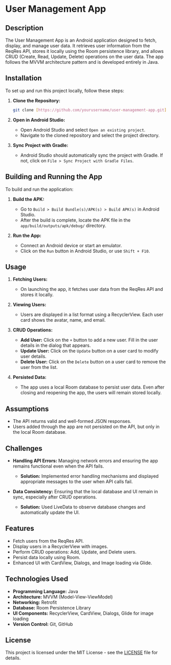 # User Management App

## Description
The User Management App is an Android application designed to fetch, display, and manage user data. It retrieves user information from the ReqRes API, stores it locally using the Room persistence library, and allows CRUD (Create, Read, Update, Delete) operations on the user data. The app follows the MVVM architecture pattern and is developed entirely in Java.

## Installation
To set up and run this project locally, follow these steps:

1. **Clone the Repository:**
   ```bash
   git clone [https://github.com/yourusername/user-management-app.git](https://github.com/boaz1e/usermanagementapp)
   ```

2. **Open in Android Studio:**
   - Open Android Studio and select `Open an existing project`.
   - Navigate to the cloned repository and select the project directory.

3. **Sync Project with Gradle:**
   - Android Studio should automatically sync the project with Gradle. If not, click on `File > Sync Project with Gradle Files`.

## Building and Running the App
To build and run the application:

1. **Build the APK:**
   - Go to `Build > Build Bundle(s)/APK(s) > Build APK(s)` in Android Studio.
   - After the build is complete, locate the APK file in the `app/build/outputs/apk/debug/` directory.

2. **Run the App:**
   - Connect an Android device or start an emulator.
   - Click on the `Run` button in Android Studio, or use `Shift + F10`.

## Usage
1. **Fetching Users:**
   - On launching the app, it fetches user data from the ReqRes API and stores it locally.
   
2. **Viewing Users:**
   - Users are displayed in a list format using a RecyclerView. Each user card shows the avatar, name, and email.
   
3. **CRUD Operations:**
   - **Add User:** Click on the `+` button to add a new user. Fill in the user details in the dialog that appears.
   - **Update User:** Click on the `Update` button on a user card to modify user details.
   - **Delete User:** Click on the `Delete` button on a user card to remove the user from the list.

4. **Persisted Data:**
   - The app uses a local Room database to persist user data. Even after closing and reopening the app, the users will remain stored locally.


## Assumptions
- The API returns valid and well-formed JSON responses.
- Users added through the app are not persisted on the API, but only in the local Room database.

## Challenges
- **Handling API Errors:** Managing network errors and ensuring the app remains functional even when the API fails.
  - **Solution:** Implemented error handling mechanisms and displayed appropriate messages to the user when API calls fail.

- **Data Consistency:** Ensuring that the local database and UI remain in sync, especially after CRUD operations.
  - **Solution:** Used LiveData to observe database changes and automatically update the UI.

## Features
- Fetch users from the ReqRes API.
- Display users in a RecyclerView with images.
- Perform CRUD operations: Add, Update, and Delete users.
- Persist data locally using Room.
- Enhanced UI with CardView, Dialogs, and Image loading via Glide.

## Technologies Used
- **Programming Language:** Java
- **Architecture:** MVVM (Model-View-ViewModel)
- **Networking:** Retrofit
- **Database:** Room Persistence Library
- **UI Components:** RecyclerView, CardView, Dialogs, Glide for image loading
- **Version Control:** Git, GitHub

## License
This project is licensed under the MIT License - see the [LICENSE](LICENSE) file for details.
